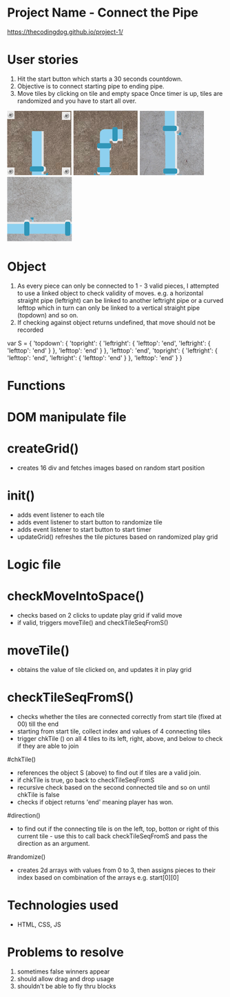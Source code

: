 # Project Name - Connect the Pipe

https://thecodingdog.github.io/project-1/

# User stories
1. Hit the start button which starts a 30 seconds countdown.
2. Objective is to connect starting pipe to ending pipe.
3. Move tiles by clicking on tile and empty space
Once timer is up, tiles are randomized and you have to start all over.

![alt text](assets/images/start.png?raw=true 'start')
![alt text](assets/images/end.png?raw=true 'end')
![alt text](assets/images/topdown.png?raw=true 'topdown')
![alt text](assets/images/leftright.png?raw=true 'leftright')

# Object
1. As every piece can only be connected to 1 - 3 valid pieces, I attempted to use a linked object to check validity of moves.
e.g. a horizontal straight pipe (leftright) can be linked to another leftright pipe or a curved lefttop which in turn can only be linked to a vertical straight pipe (topdown) and so on.
2. If checking against object returns undefined, that move should not be recorded

var S = {
  'topdown': {
    'topright': {
      'leftright': {
        'lefttop': 'end',
        'leftright': {
          'lefttop': 'end'
        }
      },
      'lefttop': 'end'
    }
  },
  'lefttop': 'end',
  'topright': {
    'leftright': {
      'lefttop': 'end',
      'leftright': {
        'lefttop': 'end'
      }
    },
    'lefttop': 'end'
  }
}

# Functions
# DOM manipulate file
# createGrid()
- creates 16 div and fetches images based on random start position
# init()
- adds event listener to each tile
- adds event listener to start button to randomize tile
- adds event listener to start button to start timer
- updateGrid() refreshes the tile pictures based on randomized play grid

# Logic file
# checkMoveIntoSpace()
- checks based on 2 clicks to update play grid if valid move
- if valid, triggers moveTile() and checkTileSeqFromS()

# moveTile()
- obtains the value of tile clicked on, and updates it in play grid

# checkTileSeqFromS()
- checks whether the tiles are connected correctly from start tile (fixed at 00) till the end
- starting from start tile, collect index and values of 4 connecting tiles
- trigger chkTile () on all 4 tiles to its left, right, above, and below to check if they are able to join

#chkTile()
- references the object S (above) to find out if tiles are a valid join.
- if chkTile is true, go back to checkTileSeqFromS
- recursive check based on the second connected tile and so on until chkTile is false
- checks if object returns 'end' meaning player has won.

#direction()
- to find out if the connecting tile is on the left, top, botton or right of this current tile - use this to call back checkTileSeqFromS and pass the direction as an argument.

#randomize()
- creates 2d arrays with values from 0 to 3, then assigns pieces to their index based on combination of the arrays e.g. start[0][0]

# Technologies used
- HTML, CSS, JS

# Problems to resolve
1. sometimes false winners appear
2. should allow drag and drop usage
3. shouldn't be able to fly thru blocks
